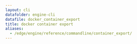 ```yaml
---
layout: cli
datafolder: engine-cli
datafile: docker_container_export
title: docker container export
aliases:
  - /edge/engine/reference/commandline/container_export/
---
```

<!--
This page is automatically generated from Docker's source code. If you want to
suggest a change to the text that appears here, open a ticket or pull request
in the source repository on GitHub:

https://github.com/docker/cli
-->

